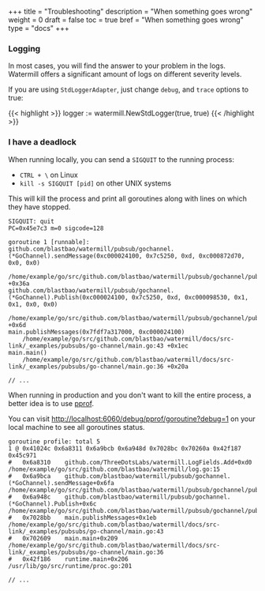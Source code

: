 +++
title = "Troubleshooting"
description = "When something goes wrong"
weight = 0
draft = false
toc = true
bref = "When something goes wrong"
type = "docs"
+++

### Logging

In most cases, you will find the answer to your problem in the logs.
Watermill offers a significant amount of logs on different severity levels.

If you are using `StdLoggerAdapter`, just change `debug`, and `trace` options to true:

{{< highlight >}}
logger := watermill.NewStdLogger(true, true)
{{< /highlight >}}

### I have a deadlock

When running locally, you can send a `SIGQUIT` to the running process:

- `CTRL + \` on Linux
- `kill -s SIGQUIT [pid]` on other UNIX systems

This will kill the process and print all goroutines along with lines on which they have stopped.

```
SIGQUIT: quit
PC=0x45e7c3 m=0 sigcode=128

goroutine 1 [runnable]:
github.com/blastbao/watermill/pubsub/gochannel.(*GoChannel).sendMessage(0xc000024100, 0x7c5250, 0xd, 0xc000872d70, 0x0, 0x0)
	/home/example/go/src/github.com/blastbao/watermill/pubsub/gochannel/pubsub.go:83 +0x36a
github.com/blastbao/watermill/pubsub/gochannel.(*GoChannel).Publish(0xc000024100, 0x7c5250, 0xd, 0xc000098530, 0x1, 0x1, 0x0, 0x0)
	/home/example/go/src/github.com/blastbao/watermill/pubsub/gochannel/pubsub.go:53 +0x6d
main.publishMessages(0x7fdf7a317000, 0xc000024100)
	/home/example/go/src/github.com/blastbao/watermill/docs/src-link/_examples/pubsubs/go-channel/main.go:43 +0x1ec
main.main()
	/home/example/go/src/github.com/blastbao/watermill/docs/src-link/_examples/pubsubs/go-channel/main.go:36 +0x20a

// ...
```

When running in production and you don't want to kill the entire process, a better idea is to use [pprof](https://golang.org/pkg/net/http/pprof/).

You can visit [http://localhost:6060/debug/pprof/goroutine?debug=1](http://localhost:6060/debug/pprof/goroutine?debug=1)
on your local machine to see all goroutines status.


```
goroutine profile: total 5
1 @ 0x41024c 0x6a8311 0x6a9bcb 0x6a948d 0x7028bc 0x70260a 0x42f187 0x45c971
#	0x6a8310	github.com/ThreeDotsLabs/watermill.LogFields.Add+0xd0							/home/example/go/src/github.com/blastbao/watermill/log.go:15
#	0x6a9bca	github.com/blastbao/watermill/pubsub/gochannel.(*GoChannel).sendMessage+0x6fa	/home/example/go/src/github.com/blastbao/watermill/pubsub/gochannel/pubsub.go:75
#	0x6a948c	github.com/blastbao/watermill/pubsub/gochannel.(*GoChannel).Publish+0x6c		/home/example/go/src/github.com/blastbao/watermill/pubsub/gochannel/pubsub.go:53
#	0x7028bb	main.publishMessages+0x1eb										/home/example/go/src/github.com/blastbao/watermill/docs/src-link/_examples/pubsubs/go-channel/main.go:43
#	0x702609	main.main+0x209												/home/example/go/src/github.com/blastbao/watermill/docs/src-link/_examples/pubsubs/go-channel/main.go:36
#	0x42f186	runtime.main+0x206											/usr/lib/go/src/runtime/proc.go:201

// ...
```
